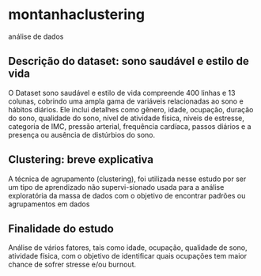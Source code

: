 # montanhaclustering
análise de dados

## Descrição do dataset: sono saudável e estilo de vida ##
O Dataset sono saudável e estilo de vida compreende 400 linhas e 13 colunas, cobrindo uma ampla gama de variáveis ​​relacionadas ao sono e hábitos diários. Ele inclui detalhes como gênero, idade, ocupação, duração do sono, qualidade do sono, nível de atividade física, níveis de estresse, categoria de IMC, pressão arterial, frequência cardíaca, passos diários e a presença ou ausência de distúrbios do sono.

## Clustering: breve explicativa ##
A técnica de agrupamento (clustering), foi utilizada nesse estudo por ser um tipo de aprendizado não supervi-sionado usada para a análise exploratória da massa de dados com o objetivo de encontrar padrões ou agrupamentos em dados

## Finalidade do estudo ##
Análise de vários fatores, tais como idade, ocupação, qualidade de sono, atividade física, com o objetivo de identificar quais ocupações tem maior chance de sofrer stresse e/ou burnout.
